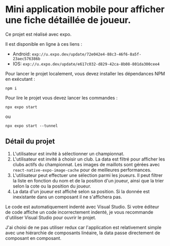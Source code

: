 # Mini application mobile pour afficher une fiche détaillée de joueur.

Ce projet est réalisé avec expo.

Il est disponible en ligne à ces liens : 
- Android: `exp://u.expo.dev/update/72e042e4-88c3-46f6-8a5f-23aec576386b`
- IOS: `exp://u.expo.dev/update/e617c032-d829-42ca-8b08-801da300cee4`

Pour lancer le projet localement, vous devez installer les dépendances NPM en exécutant :

```
npm i
```

Pour lire le projet vous devez lancer les commandes :

```
npx expo start 
```
ou
```
npx expo start --tunnel
```

## Détail du projet
1) L'utilisateur est invité à sélectionner un championnat.
2) L'utilisateur est invité à choisir un club. La data est filtré pour afficher les clubs actifs du championnat. Les images de maillots sont gérées avec `react-native-expo-image-cache` pour de meilleures performances.
3) L'utilisateur peut effectuer une sélection parmi les joueurs. Il peut filtrer la liste en fonction du nom et de la position d'un joueur, ainsi que la trier selon la cote ou la position du joueur.
4) La data d'un joueur est affiché selon sa position. Si la donnée est inexistante dans un composant il ne s'affichera pas.

Le code est automatiquement indenté avec Visual Studio. Si votre éditeur de code affiche un code incorrectement indenté, je vous recommande d'utiliser Visual Studio pour ouvrir le projet.

J'ai choisi de ne pas utiliser redux car l'application est relativement simple avec une hiérarchie de composants linéaire, la data passe directement de composant en composant.

